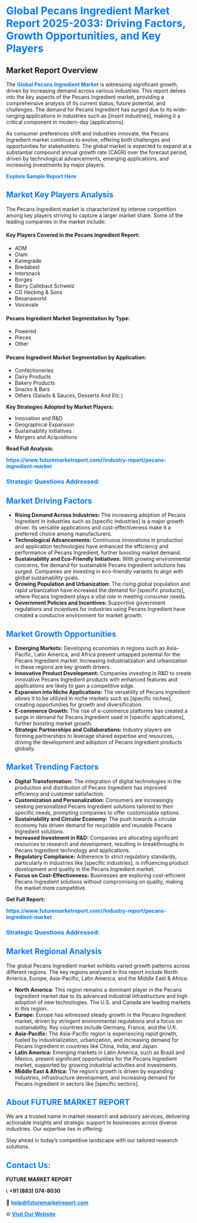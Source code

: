 <h1 style="color: #007BFF;">Global Pecans Ingredient Market Report 2025-2033: Driving Factors, Growth Opportunities, and Key Players</h1>

<section id="overview">
<h2>Market Report Overview</h2>
<p>The <a href="https://www.futuremarketreport.com//industry-report/pecans-ingredient-market" style="color: #007BFF; text-decoration: none;"><strong>Global Pecans Ingredient Market</strong></a> is witnessing significant growth, driven by increasing demand across various industries. This report delves into the key aspects of the Pecans Ingredient market, providing a comprehensive analysis of its current status, future potential, and challenges. The demand for Pecans Ingredient has surged due to its wide-ranging applications in industries such as [insert industries], making it a critical component in modern-day [applications].</p>
<p>As consumer preferences shift and industries innovate, the Pecans Ingredient market continues to evolve, offering both challenges and opportunities for stakeholders. The global market is expected to expand at a substantial compound annual growth rate (CAGR) over the forecast period, driven by technological advancements, emerging applications, and increasing investments by major players.</p>
</section>

<section id="overview">
<p><a href="https://www.futuremarketreport.com//request-sample/reportId=50355" style="color: #007BFF; text-decoration: none;"><strong>Explore Sample Report Here</strong></a></p>
</section>

<section id="key-players">
<h2 style="color: #007BFF;">Market Key Players Analysis</h2>
<p>The Pecans Ingredient market is characterized by intense competition among key players striving to capture a larger market share. Some of the leading companies in the market include:</p>
<h4>Key Players Covered in the Pecans Ingredient Report:</h4>
<ul><li>ADM</li><li>Olam</li><li>Kanegrade</li><li>Bredabest</li><li>Intersnack</li><li>Borges</li><li>Barry Callebaut Schweiz</li><li>CG Hacking &amp; Sons</li><li>Besanaworld</li><li>Voicevale</li></ul>
<h4>Pecans Ingredient Market Segmentation by Type:</h4>
<ul><li>Powered</li><li>Pieces</li><li>Other</li></ul>

<h4>Pecans Ingredient Market Segmentation by Application:</h4>
<ul><li>Confectioneries</li><li>Dairy Products</li><li>Bakery Products</li><li>Snacks &amp; Bars</li><li>Others (Salads &amp; Sauces, Desserts And Etc.)</li></ul>
<p><strong>Key Strategies Adopted by Market Players:</strong></p>
<ul>
<li>Innovation and R&D</li>
<li>Geographical Expansion</li>
<li>Sustainability Initiatives</li>
<li>Mergers and Acquisitions</li>
</ul>
</section>

<section>
<p><strong>Read Full Analysis: </strong></p><a href="https://www.futuremarketreport.com//industry-report/pecans-ingredient-market" style="color: #007BFF; text-decoration: none;"><strong>https://www.futuremarketreport.com//industry-report/pecans-ingredient-market</strong></a>
<h3 style="color: #007BFF;">Strategic Questions Addressed:</h3>
</section>

<section id="driving-factors">
<h2 style="color: #007BFF;">Market Driving Factors</h2>
<ul>
<li><strong>Rising Demand Across Industries:</strong> The increasing adoption of Pecans Ingredient in industries such as [specific industries] is a major growth driver. Its versatile applications and cost-effectiveness make it a preferred choice among manufacturers.</li>
<li><strong>Technological Advancements:</strong> Continuous innovations in production and application technologies have enhanced the efficiency and performance of Pecans Ingredient, further boosting market demand.</li>
<li><strong>Sustainability and Eco-Friendly Initiatives:</strong> With growing environmental concerns, the demand for sustainable Pecans Ingredient solutions has surged. Companies are investing in eco-friendly variants to align with global sustainability goals.</li>
<li><strong>Growing Population and Urbanization:</strong> The rising global population and rapid urbanization have increased the demand for [specific products], where Pecans Ingredient plays a vital role in meeting consumer needs.</li>
<li><strong>Government Policies and Incentives:</strong> Supportive government regulations and incentives for industries using Pecans Ingredient have created a conducive environment for market growth.</li>
</ul>
</section>

<section id="growth-opportunities">
<h2 style="color: #007BFF;">Market Growth Opportunities</h2>
<ul>
<li><strong>Emerging Markets:</strong> Developing economies in regions such as Asia-Pacific, Latin America, and Africa present untapped potential for the Pecans Ingredient market. Increasing industrialization and urbanization in these regions are key growth drivers.</li>
<li><strong>Innovative Product Development:</strong> Companies investing in R&D to create innovative Pecans Ingredient products with enhanced features and applications are likely to gain a competitive edge.</li>
<li><strong>Expansion into Niche Applications:</strong> The versatility of Pecans Ingredient allows it to be utilized in niche markets such as [specific niches], creating opportunities for growth and diversification.</li>
<li><strong>E-commerce Growth:</strong> The rise of e-commerce platforms has created a surge in demand for Pecans Ingredient used in [specific applications], further boosting market growth.</li>
<li><strong>Strategic Partnerships and Collaborations:</strong> Industry players are forming partnerships to leverage shared expertise and resources, driving the development and adoption of Pecans Ingredient products globally.</li>
</ul>
</section>

<section id="trending-factors">
<h2 style="color: #007BFF;">Market Trending Factors</h2>
<ul>
<li><strong>Digital Transformation:</strong> The integration of digital technologies in the production and distribution of Pecans Ingredient has improved efficiency and customer satisfaction.</li>
<li><strong>Customization and Personalization:</strong> Consumers are increasingly seeking personalized Pecans Ingredient solutions tailored to their specific needs, prompting companies to offer customizable options.</li>
<li><strong>Sustainability and Circular Economy:</strong> The push towards a circular economy has driven demand for recyclable and reusable Pecans Ingredient solutions.</li>
<li><strong>Increased Investment in R&D:</strong> Companies are allocating significant resources to research and development, resulting in breakthroughs in Pecans Ingredient technology and applications.</li>
<li><strong>Regulatory Compliance:</strong> Adherence to strict regulatory standards, particularly in industries like [specific industries], is influencing product development and quality in the Pecans Ingredient market.</li>
<li><strong>Focus on Cost-Effectiveness:</strong> Businesses are exploring cost-efficient Pecans Ingredient solutions without compromising on quality, making the market more competitive.</li>
</ul>
</section>

<section>
<p><strong>Get Full Report: </strong></p><a href="https://www.futuremarketreport.com//industry-report/pecans-ingredient-market" style="color: #007BFF; text-decoration: none;"><strong>https://www.futuremarketreport.com//industry-report/pecans-ingredient-market</strong></a>
<h3 style="color: #007BFF;">Strategic Questions Addressed:</h3>
</section>


<section id="regional-analysis">
<h2 style="color: #007BFF;">Market Regional Analysis</h2>
<p>The global Pecans Ingredient market exhibits varied growth patterns across different regions. The key regions analyzed in this report include North America, Europe, Asia-Pacific, Latin America, and the Middle East & Africa:</p>
<ul>
<li><strong>North America:</strong> This region remains a dominant player in the Pecans Ingredient market due to its advanced industrial infrastructure and high adoption of new technologies. The U.S. and Canada are leading markets in this region.</li>
<li><strong>Europe:</strong> Europe has witnessed steady growth in the Pecans Ingredient market, driven by stringent environmental regulations and a focus on sustainability. Key countries include Germany, France, and the U.K.</li>
<li><strong>Asia-Pacific:</strong> The Asia-Pacific region is experiencing rapid growth, fueled by industrialization, urbanization, and increasing demand for Pecans Ingredient in countries like China, India, and Japan.</li>
<li><strong>Latin America:</strong> Emerging markets in Latin America, such as Brazil and Mexico, present significant opportunities for the Pecans Ingredient market, supported by growing industrial activities and investments.</li>
<li><strong>Middle East & Africa:</strong> The region’s growth is driven by expanding industries, infrastructure development, and increasing demand for Pecans Ingredient in sectors like [specific sectors].</li>
</ul>
</section>

<footer>
<h2 style="color: #007BFF;">About FUTURE MARKET REPORT</h2>
<p>We are a trusted name in market research and advisory services, delivering actionable insights and strategic support to businesses across diverse industries. Our expertise lies in offering:</p>

<p>Stay ahead in today’s competitive landscape with our tailored research solutions.</p>

<h2 style="color: #007BFF;">Contact Us:</h2>
<p><strong>FUTURE MARKET REPORT</strong></p>
<p>📞 <strong>+91 (883) 074-8030</strong></p>
<p>📧 <strong><a href="mailto:help@futuremarketreport.com" style="color: #007BFF;">help@futuremarketreport.com</a></strong></p>
<p>🌐 <strong><a href="https://www.futuremarketreport.com/" style="color: #007BFF;">Visit Our Website</a></strong></p>
</footer>